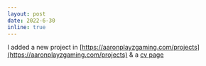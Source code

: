 ```yaml
---
layout: post
date: 2022-6-30
inline: true
---
```


I added a new project in [https://aaronplayzgaming.com/projects](https://aaronplayzgaming.com/projects) & a [cv page](https://aaronplayzgaming.com/cv)
